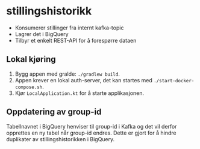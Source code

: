 # stillingshistorikk

* Konsumerer stillinger fra internt kafka-topic
* Lagrer det i BigQuery
* Tilbyr et enkelt REST-API for å forespørre dataen

## Lokal kjøring

1. Bygg appen med gralde: `./gradlew build`.
1. Appen krever en lokal auth-server, det kan startes med `./start-docker-compose.sh`.
1. Kjør `LocalApplication.kt` for å starte applikasjonen.

## Oppdatering av group-id

Tabellnavnet i BigQuery henviser til group-id i Kafka og det vil derfor opprettes en ny tabel når group-id endres.
Dette er gjort for å hindre duplikater av stillingshistorikken i BigQuery.